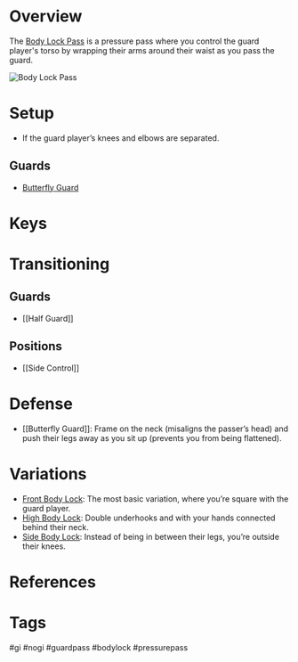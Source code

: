 # Overview
The <u>Body Lock Pass</u> is a pressure pass where you control the guard player's torso by wrapping their arms around their waist as you pass the guard.

![Body Lock Pass](https://www.bjjee.com/wp-content/uploads/2021/09/bodylock-pass-1.jpg)
# Setup
- If the guard player’s knees and elbows are separated.
## Guards
- [Butterfly Guard](obsidian://open?vault=Obsidian-BJJ-Notes&file=Guards%2FButterfly%20Guard)
# Keys
# Transitioning
## Guards
- [[Half Guard]]
## Positions
- [[Side Control]]
# Defense
- [[Butterfly Guard]]: Frame on the neck (misaligns the passer’s head) and push their legs away as you sit up (prevents you from being flattened).
# Variations
- [Front Body Lock](obsidian://open?vault=Obsidian-BJJ-Notes&file=Guard%20Passes%2FBody%20Lock%20Pass): The most basic variation, where you’re square with the guard player.
- [High Body Lock](obsidian://open?vault=Obsidian-BJJ-Notes&file=Guard%20Passes%2FHigh%20Body%20Lock%20Pass): Double underhooks and with your hands connected behind their neck.
- [Side Body Lock](obsidian://open?vault=Obsidian-BJJ-Notes&file=Guard%20Passes%2FSide%20Body%20Lock%20Pass): Instead of being in between their legs, you’re outside their knees.
# References
# Tags
#gi #nogi #guardpass #bodylock #pressurepass 